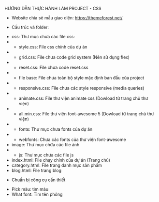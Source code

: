 HƯỚNG DẪN THỰC HÀNH LÀM PROJECT - CSS

- Website chia sẻ mẫu giao diện: https://themeforest.net/

- Cấu trúc và folder:
+ css: Thư mục chưa các file css:
+ + style.css: File css chính của dự án
+ + grid.css: File chưa code grid system (Nên sử dụng flex)
+ + reset.css: File chưa code reset.css
+ + file base: File chưa toàn bộ style mặc định ban đầu của project
+ + responsive.css: File chưa các style responsive (media queries)
+ + animate.css: File thư viện animate css (Dowload từ trang chủ thư viện)
+ + all.min.css: File thư viện font-awesome 5 (Dowload từ trang chủ thư viện)
+ + fonts: Thư mục chưa fonts của dự án
+ + webfonts: Chưa các fonts của thư viện font-awesome
+ image: Thư mục chứa các file ảnh
+ + js: Thư mục chưa các file js
+ index.html: File chạy chính của dự án (Trang chủ)
+ category.html: File trang danh mục sản phẩm
+ blog.html: File trang blog

- Chuẩn bị công cụ cần thiết
+ Pick màu: tìm màu
+ What font: Tìm tên phông